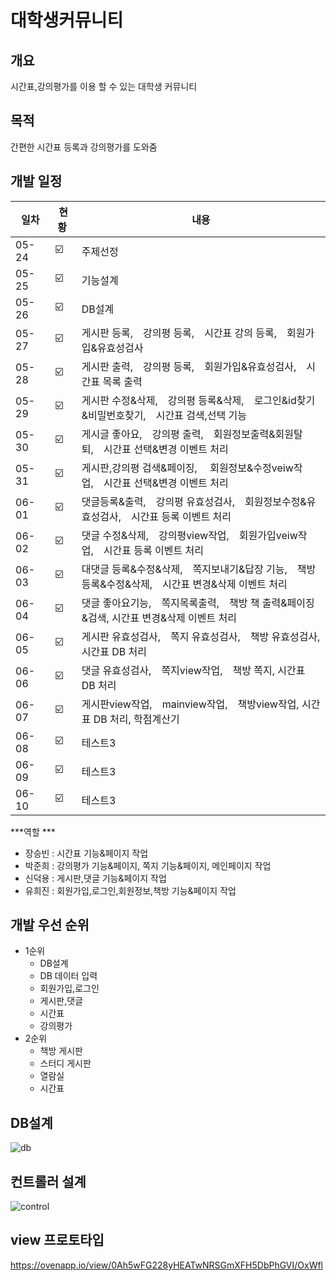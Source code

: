 # 대학생커뮤니티

## 개요
 시간표,강의평가를 이용 할 수 있는 대학생 커뮤니티

## 목적
  간편한 시간표 등록과 강의평가를 도와줌

## 개발 일정

|일차|현황&nbsp;|내용|
|------|---|---|
|05-24|:ballot_box_with_check:|주제선정|
|05-25|:ballot_box_with_check:|기능설계|
|05-26|:ballot_box_with_check:|DB설계|
|05-27|:ballot_box_with_check:|게시판 등록, 강의평 등록, 시간표 강의 등록, 회원가입&유효성검사|
|05-28|:ballot_box_with_check:|게시판 출력, 강의평 등록, 회원가입&유효성검사, 시간표 목록 출력|
|05-29|:ballot_box_with_check:|게시판 수정&삭제, 강의평 등록&삭제, 로그인&id찾기&비밀번호찾기, 시간표 검색,선택 기능|
|05-30|:ballot_box_with_check:|게시글 좋아요, 강의평 출력, 회원정보출력&회원탈퇴, 시간표 선택&변경 이벤트 처리|
|05-31|:ballot_box_with_check:|게시판,강의평 검색&페이징,  회원정보&수정veiw작업, 시간표 선택&변경 이벤트 처리|
|06-01|:ballot_box_with_check:|댓글등록&출력, 강의평 유효성검사, 회원정보수정&유효성검사, 시간표 등록 이벤트 처리 |
|06-02|:ballot_box_with_check:|댓글 수정&삭제, 강의평view작업, 회원가입veiw작업, 시간표 등록 이벤트 처리|
|06-03|:ballot_box_with_check:|대댓글 등록&수정&삭제, 쪽지보내기&답장 기능, 책방 등록&수정&삭제, 시간표 변경&삭제 이벤트 처리|
|06-04|:ballot_box_with_check:|댓글 좋아요기능, 쪽지목록출력, 책방 책 출력&페이징&검색, 시간표 변경&삭제 이벤트 처리|
|06-05|:ballot_box_with_check:|게시판 유효성검사, 쪽지 유효성검사, 책방 유효성검사, 시간표 DB 처리 |
|06-06|:ballot_box_with_check:|댓글 유효성검사, 쪽지view작업, 책방 쪽지, 시간표 DB 처리 |
|06-07|:ballot_box_with_check:|게시판view작업, mainview작업, 책방view작업, 시간표 DB 처리, 학점계산기 |
|06-08|:ballot_box_with_check:|테스트3|
|06-09|:ballot_box_with_check:|테스트3|
|06-10 &nbsp;&nbsp;|:ballot_box_with_check:|테스트3|

***역할 ***
* 장승빈 : 시간표 기능&페이지 작업
* 박준희 : 강의평가 기능&페이지, 쪽지 기능&페이지, 메인페이지 작업
* 신덕용 : 게시판,댓글 기능&페이지 작업
* 유희진 : 회원가입,로그인,회원정보,책방 기능&페이지 작업 
## 개발 우선 순위
* 1순위
  * DB설계
  * DB 데이터 입력
  * 회원가입,로그인 
  * 게시판,댓글
  * 시간표
  * 강의평가
* 2순위
   * 책방 게시판
   * 스터디 게시판 
   * 열람실
   * 시간표
 ## DB설계
 ![db](https://user-images.githubusercontent.com/100547825/169978602-5e09e0f3-187a-462a-b431-3e6c4270e0b6.png)
 
 ## 컨트롤러 설계
 
![control](https://user-images.githubusercontent.com/100547825/169978679-462768e8-493d-4a51-974a-1a6be2079a9d.PNG)

## view 프로토타입
https://ovenapp.io/view/0Ah5wFG228yHEATwNRSGmXFH5DbPhGVI/OxWfl
 
  
 
